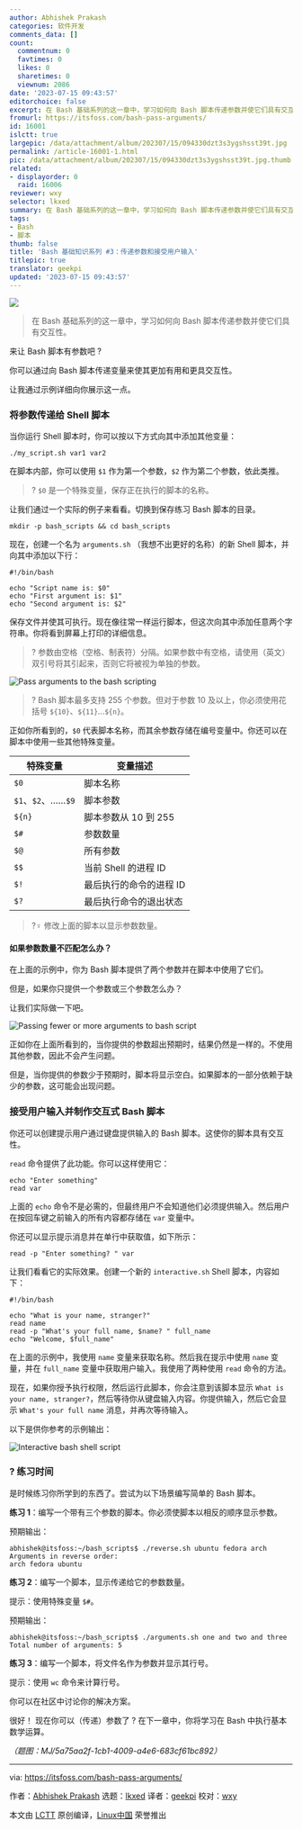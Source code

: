 ```yaml
---
author: Abhishek Prakash
categories: 软件开发
comments_data: []
count:
  commentnum: 0
  favtimes: 0
  likes: 0
  sharetimes: 0
  viewnum: 2086
date: '2023-07-15 09:43:57'
editorchoice: false
excerpt: 在 Bash 基础系列的这一章中，学习如何向 Bash 脚本传递参数并使它们具有交互性。
fromurl: https://itsfoss.com/bash-pass-arguments/
id: 16001
islctt: true
largepic: /data/attachment/album/202307/15/094330dzt3s3ygshsst39t.jpg
permalink: /article-16001-1.html
pic: /data/attachment/album/202307/15/094330dzt3s3ygshsst39t.jpg.thumb.jpg
related:
- displayorder: 0
  raid: 16006
reviewer: wxy
selector: lkxed
summary: 在 Bash 基础系列的这一章中，学习如何向 Bash 脚本传递参数并使它们具有交互性。
tags:
- Bash
- 脚本
thumb: false
title: 'Bash 基础知识系列 #3：传递参数和接受用户输入'
titlepic: true
translator: geekpi
updated: '2023-07-15 09:43:57'
---
```


![](/data/attachment/album/202307/15/094330dzt3s3ygshsst39t.jpg)



> 
> 在 Bash 基础系列的这一章中，学习如何向 Bash 脚本传递参数并使它们具有交互性。
> 
> 
> 


来让 Bash 脚本有参数吧 ?


你可以通过向 Bash 脚本传递变量来使其更加有用和更具交互性。


让我通过示例详细向你展示这一点。


### 将参数传递给 Shell 脚本


当你运行 Shell 脚本时，你可以按以下方式向其中添加其他变量：



```
./my_script.sh var1 var2

```

在脚本内部，你可以使用 `$1` 作为第一个参数，`$2` 作为第二个参数，依此类推。



> 
> ? `$0` 是一个特殊变量，保存正在执行的脚本的名称。
> 
> 
> 


让我们通过一个实际的例子来看看。切换到保存练习 Bash 脚本的目录。



```
mkdir -p bash_scripts && cd bash_scripts

```

现在，创建一个名为 `arguments.sh` （我想不出更好的名称）的新 Shell 脚本，并向其中添加以下行：



```
#!/bin/bash

echo "Script name is: $0"
echo "First argument is: $1"
echo "Second argument is: $2"

```

保存文件并使其可执行。现在像往常一样运行脚本，但这次向其中添加任意两个字符串。你将看到屏幕上打印的详细信息。



> 
> ? 参数由空格（空格、制表符）分隔。如果参数中有空格，请使用（英文）双引号将其引起来，否则它将被视为单独的参数。
> 
> 
> 


![Pass arguments to the bash scripting](/data/attachment/album/202307/15/094358q0i6ji6i0wlzjgr4.png)



> 
> ? Bash 脚本最多支持 255 个参数。但对于参数 10 及以上，你必须使用花括号 `${10}`、`${11}`...`${n}`。
> 
> 
> 


正如你所看到的，`$0` 代表脚本名称，而其余参数存储在编号变量中。你还可以在脚本中使用一些其他特殊变量。




| 特殊变量 | 变量描述 |
| --- | --- |
| `$0` | 脚本名称 |
| `$1`、`$2`、……`$9` | 脚本参数 |
| `${n}` | 脚本参数从 10 到 255 |
| `$#` | 参数数量 |
| `$@` | 所有参数 |
| `$$` | 当前 Shell 的进程 ID |
| `$!` | 最后执行的命令的进程 ID |
| `$?` | 最后执行命令的退出状态 |



> 
> ?️‍♀️ 修改上面的脚本以显示参数数量。
> 
> 
> 


#### 如果参数数量不匹配怎么办？


在上面的示例中，你为 Bash 脚本提供了两个参数并在脚本中使用了它们。


但是，如果你只提供一个参数或三个参数怎么办？


让我们实际做一下吧。


![Passing fewer or more arguments to bash script](/data/attachment/album/202307/15/094358v3tirygha3xgeagb.png)


正如你在上面所看到的，当你提供的参数超出预期时，结果仍然是一样的。不使用其他参数，因此不会产生问题。


但是，当你提供的参数少于预期时，脚本将显示空白。如果脚本的一部分依赖于缺少的参数，这可能会出现问题。


### 接受用户输入并制作交互式 Bash 脚本


你还可以创建提示用户通过键盘提供输入的 Bash 脚本。这使你的脚本具有交互性。


`read` 命令提供了此功能。你可以这样使用它：



```
echo "Enter something"
read var

```

上面的 `echo` 命令不是必需的，但最终用户不会知道他们必须提供输入。然后用户在按回车键之前输入的所有内容都存储在 `var` 变量中。


你还可以显示提示消息并在单行中获取值，如下所示：



```
read -p "Enter something? " var

```

让我们看看它的实际效果。创建一个新的 `interactive.sh` Shell 脚本，内容如下：



```
#!/bin/bash

echo "What is your name, stranger?"
read name
read -p "What's your full name, $name? " full_name
echo "Welcome, $full_name"

```

在上面的示例中，我使用 `name` 变量来获取名称。然后我在提示中使用 `name` 变量，并在 `full_name` 变量中获取用户输入。我使用了两种使用 `read` 命令的方法。


现在，如果你授予执行权限，然后运行此脚本，你会注意到该脚本显示 `What is your name, stranger?`，然后等待你从键盘输入内容。你提供输入，然后它会显示 `What's your full name` 消息，并再次等待输入。


以下是供你参考的示例输出：


![Interactive bash shell script](/data/attachment/album/202307/15/094358tpp663rn649w6wrr.png)


### ?️ 练习时间


是时候练习你所学到的东西了。尝试为以下场景编写简单的 Bash 脚本。


**练习 1**：编写一个带有三个参数的脚本。你必须使脚本以相反的顺序显示参数。


预期输出：



```
abhishek@itsfoss:~/bash_scripts$ ./reverse.sh ubuntu fedora arch
Arguments in reverse order:
arch fedora ubuntu

```

**练习 2**：编写一个脚本，显示传递给它的参数数量。


提示：使用特殊变量 `$#`。


预期输出：



```
abhishek@itsfoss:~/bash_scripts$ ./arguments.sh one and two and three
Total number of arguments: 5

```

**练习 3**：编写一个脚本，将文件名作为参数并显示其行号。


提示：使用 `wc` 命令来计算行号。


你可以在社区中讨论你的解决方案。


很好！ 现在你可以（传递）参数了 ? 在下一章中，你将学习在 Bash 中执行基本数学运算。


*（题图：MJ/5a75aa2f-1cb1-4009-a4e6-683cf61bc892）*




---


via: <https://itsfoss.com/bash-pass-arguments/>


作者：[Abhishek Prakash](https://itsfoss.com/author/abhishek/) 选题：[lkxed](https://github.com/lkxed/) 译者：[geekpi](https://github.com/geekpi) 校对：[wxy](https://github.com/wxy)


本文由 [LCTT](https://github.com/LCTT/TranslateProject) 原创编译，[Linux中国](https://linux.cn/) 荣誉推出